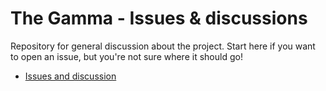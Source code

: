 # The Gamma - Issues & discussions

Repository for general discussion about the project. Start here if you want to open an issue, but you're not sure where it should go!

 - [Issues and discussion](https://github.com/the-gamma/thegamma/issues)
